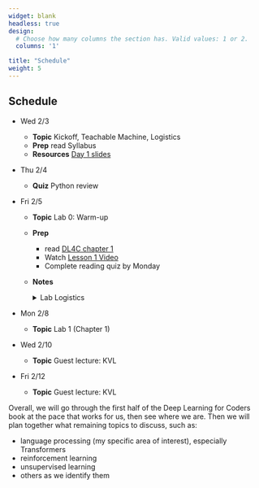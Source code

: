 ```yaml
---
widget: blank
headless: true
design:
  # Choose how many columns the section has. Valid values: 1 or 2.
  columns: '1'

title: "Schedule"
weight: 5
---
```





## Schedule

* Wed 2/3

    * **Topic**
        Kickoff, Teachable Machine, Logistics
    * **Prep**
        read Syllabus
    * **Resources**
        [Day 1 slides](/slides/w1d1/w1d1-intro.html)
* Thu 2/4

    * **Quiz**
        Python review
* Fri 2/5

    * **Topic**
        Lab 0: Warm-up
    * **Prep**
        
        * read [DL4C chapter 1](https://github.com/fastai/fastbook/blob/master/01_intro.ipynb)
        * Watch [Lesson 1 Video](https://course.fast.ai/videos/?lesson=1)
        * Complete reading quiz by Monday
    * **Notes**
        
        <details><summary>Lab Logistics</summary>
        
        * Come to Maroon lab. Fill in computers as available, others stand around the sides of
          the room (at safe distance) for overview (then move to Gold lab)
        * People at Maroon lab computers: **reboot into Linux**
        
        </details>
* Mon 2/8

    * **Topic**
        Lab 1 (Chapter 1)
* Wed 2/10

    * **Topic**
        Guest lecture: KVL
* Fri 2/12

    * **Topic**
        Guest lecture: KVL









Overall, we will go through the first half of the Deep Learning for Coders book
at the pace that works for us, then see where we are. Then we will plan together
what remaining topics to discuss, such as:

* language processing (my specific area of interest), especially Transformers
* reinforcement learning
* unsupervised learning
* others as we identify them
